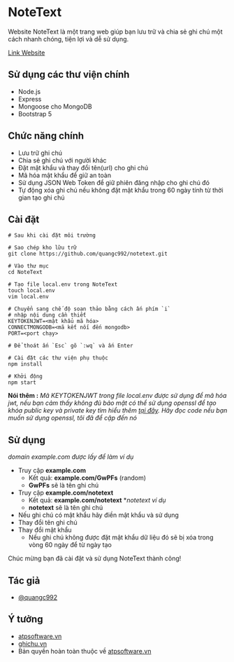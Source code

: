 
# NoteText

Website NoteText là một trang web giúp bạn lưu trữ và chia sẻ ghi chú một cách nhanh chóng, tiện lợi và dễ sử dụng.

[Link Website](https://notetext.noteblogs.site)

## Sử dụng các thư viện chính
- Node.js
- Express
- Mongoose cho MongoDB
- Bootstrap 5

## Chức năng chính
- Lưu trữ ghi chú
- Chia sẻ ghi chú với người khác
- Đặt mật khẩu và thay đổi tên(url) cho ghi chú
- Mã hóa mật khẩu để giữ an toàn
- Sử dụng JSON Web Token để giữ phiên đăng nhập cho ghi chú đó
- Tự động xóa ghi chú nếu không đặt mật khẩu trong 60 ngày tính từ thời gian tạo ghi chú

## Cài đặt
```
# Sau khi cài đặt môi trường

# Sao chép kho lữu trữ
git clone https://github.com/quangc992/notetext.git

# Vào thư mục
cd NoteText

# Tạo file local.env trong NoteText
touch local.env
vim local.env

# Chuyển sang chế độ soạn thảo bằng cách ấn phím `i`
# nhập nội dung cần thiết
KEYTOKENJWT=<mật khẩu mã hóa>
CONNECTMONGODB=<mã kết nối đến mongodb>
PORT=<port chạy>

# Để thoát ấn `Esc` gõ `:wq` và ấn Enter

# Cài đặt các thư viện phụ thuộc
npm install

# Khởi động
npm start
```
**Nói thêm :** *Mã KEYTOKENJWT trong file local.env được sử dụng để mã hóa jwt, nếu bạn cảm thấy không đủ bảo mật có thể sử dụng openssl để tạo khóa public key và private key tìm hiểu thêm [tại đây](https://www.google.com/search?q=how+to+create+openssl+private+key+jwt&oq=how+to+create+openssl+private+key+jwt&aqs=chrome.0.69i59l2j69i60.2296j0j4).
Hãy đọc code nếu bạn muốn sử dụng openssl, tôi đã để cập đến nó*


## Sử dụng
*domain example.com được lấy để làm ví dụ*
- Truy cập **example.com**
    - Kết quả: **example.com/GwPFs** (random)
    - **GwPFs** sẽ là tên ghi chú
- Truy cập **example.com/notetext**
    - Kết quả: **example.com/notetext** **notetext ví dụ*
    - **notetext** sẽ là tên ghi chú
- Nếu ghi chú có mật khẩu hãy điền mật khẩu và sử dụng
- Thay đổi tên ghi chú
- Thay đổi mật khẩu
    - Nếu ghi chú không được đặt mật khẩu dữ liệu đó sẽ bị xóa trong vòng 60 ngày để từ ngày tạo

Chúc mừng bạn đã cài đặt và sử dụng NoteText thành công!


## Tác giả
- [@quangc992](https://www.github.com/quangc992)

## Ý tưởng
- [atpsoftware.vn](https://atpsoftware.vn)
- [ghichu.vn](https://ghichu.vn)
- Bản quyền hoàn toàn thuộc về [atpsoftware.vn](https://atpsoftware.vn)
